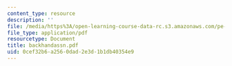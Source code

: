 ```yaml
---
content_type: resource
description: ''
file: /media/https%3A/open-learning-course-data-rc.s3.amazonaws.com/pe-710-tennis-spring-2007/0cef32b6a2560dad2e3d1b1db40354e9_backhandassn.pdf
file_type: application/pdf
resourcetype: Document
title: backhandassn.pdf
uid: 0cef32b6-a256-0dad-2e3d-1b1db40354e9
---
```

